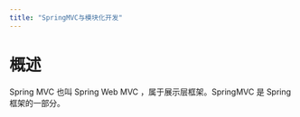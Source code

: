 ```yaml
---
title: "SpringMVC与模块化开发"
---
```


# 概述
Spring MVC 也叫 Spring Web MVC ，属于展示层框架。SpringMVC 是 Spring 框架的一部分。
